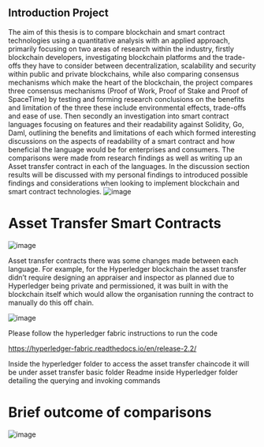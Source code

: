## **Introduction Project** ##
The aim of this thesis is to compare blockchain and smart contract technologies using a quantitative analysis with an applied approach, primarily focusing on two areas of research within the industry, firstly blockchain developers, investigating blockchain platforms and the trade-offs they have to consider between decentralization, scalability and security within public and private blockchains, while also comparing consensus mechanisms which make the heart of the blockchain, the project compares three consensus mechanisms (Proof of Work, Proof of Stake and Proof of SpaceTime) by testing and forming research conclusions on the benefits and limitation of the three these include environmental effects, trade-offs and ease of use. Then secondly an investigation into smart contract languages focusing on features and their readability against Solidity, Go, Daml, outlining the benefits and limitations of each which formed interesting discussions on the aspects of readability of a smart contract and how beneficial the language would be for enterprises and consumers. The comparisons were made from research findings as well as writing up an Asset transfer contract in each of the languages. In the discussion section results will be discussed with my personal findings to introduced possible findings and considerations when looking to implement blockchain and smart contract technologies.
![image](https://user-images.githubusercontent.com/61083107/142502004-d2a518b9-fa8a-44fb-9779-d240e6804dcc.png)

# **Asset Transfer Smart Contracts** #

![image](https://user-images.githubusercontent.com/61083107/142502072-7cf873a3-0e00-4726-9308-9c5b7ea9a61a.png)

Asset transfer contracts there was some changes made between each language. For example, for the Hyperledger blockchain the asset transfer didn’t require designing an appraiser and inspector as planned due to Hyperledger being private and permissioned, it was built in with the blockchain itself which would allow the organisation running the contract to manually do this off chain.

![image](https://user-images.githubusercontent.com/61083107/142501877-7f270894-2873-4dfb-8678-cf15249c7149.png)

Please follow the hyperledger fabric instructions to run the code

https://hyperledger-fabric.readthedocs.io/en/release-2.2/

Inside the hyperledger folder to access the asset transfer chaincode it will be under asset transfer basic folder
Readme inside Hyperledger folder detailing the querying and invoking commands

# **Brief outcome of comparisons** #
![image](https://user-images.githubusercontent.com/61083107/142502317-f0d0c9de-a8af-4170-834c-61c87cc5eb6d.png)



